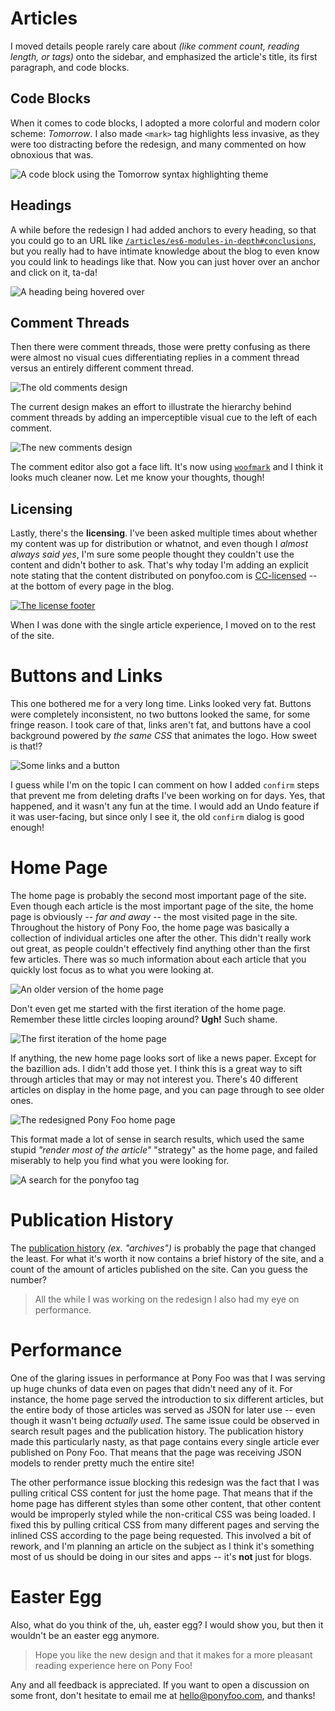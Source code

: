 # Articles

I moved details people rarely care about _(like comment count, reading length, or tags)_ onto the sidebar, and emphasized the article's title, its first paragraph, and code blocks.

## Code Blocks

When it comes to code blocks, I adopted a more colorful and modern color scheme: _Tomorrow_. I also made `<mark>` tag highlights less invasive, as they were too distracting before the redesign, and many commented on how obnoxious that was.

![A code block using the Tomorrow syntax highlighting theme][1]

## Headings

A while before the redesign I had added anchors to every heading, so that you could go to an URL like [`/articles/es6-modules-in-depth#conclusions`](/articles/es6-modules-in-depth#conclusions "ES6 Modules in Depth, #conclusions"), but you really had to have intimate knowledge about the blog to even know you could link to headings like that. Now you can just hover over an anchor and click on it, ta-da!

![A heading being hovered over][2]

## Comment Threads

Then there were comment threads, those were pretty confusing as there were almost no visual cues differentiating replies in a comment thread versus an entirely different comment thread.

![The old comments design][3]

The current design makes an effort to illustrate the hierarchy behind comment threads by adding an imperceptible visual cue to the left of each comment.

![The new comments design][4]

The comment editor also got a face lift. It's now using [`woofmark`][5] and I think it looks much cleaner now. Let me know your thoughts, though!

## Licensing

Lastly, there's the **licensing**. I've been asked multiple times about whether my content was up for distribution or whatnot, and even though I _almost always said yes_, I'm sure some people thought they couldn't use the content and didn't bother to ask. That's why today I'm adding an explicit note stating that the content distributed on ponyfoo.com is [CC-licensed][6] -- at the bottom of every page in the blog.

[![The license footer][7]][8]

When I was done with the single article experience, I moved on to the rest of the site.

# Buttons and Links

This one bothered me for a very long time. Links looked very fat. Buttons were completely inconsistent, no two buttons looked the same, for some fringe reason. I took care of that, links aren't fat, and buttons have a cool background powered by _the same CSS_ that animates the logo. How sweet is that!?

![Some links and a button][9]

I guess while I'm on the topic I can comment on how I added `confirm` steps that prevent me from deleting drafts I've been working on for days. Yes, that happened, and it wasn't any fun at the time. I would add an Undo feature if it was user-facing, but since only I see it, the old `confirm` dialog is good enough!

# Home Page

The home page is probably the second most important page of the site. Even though each article is the most important page of the site, the home page is obviously _-- far and away --_ the most visited page in the site. Throughout the history of Pony Foo, the home page was basically a collection of individual articles one after the other. This didn't really work out great, as people couldn't effectively find anything other than the first few articles. There was so much information about each article that you quickly lost focus as to what you were looking at.

![An older version of the home page][10]

Don't even get me started with the first iteration of the home page. Remember these little circles looping around? **Ugh!** Such shame.

![The first iteration of the home page][11]

If anything, the new home page looks sort of like a news paper. Except for the bazillion ads. I didn't add those yet. I think this is a great way to sift through articles that may or may not interest you. There's 40 different articles on display in the home page, and you can page through to see older ones.

![The redesigned Pony Foo home page][12]

This format made a lot of sense in search results, which used the same stupid _"render most of the article"_ "strategy" as the home page, and failed miserably to help you find what you were looking for.

![A search for the ponyfoo tag][13]

# Publication History

The [publication history](/articles/history "Repository of articles published on Pony Foo") _(ex. "archives")_ is probably the page that changed the least. For what it's worth it now contains a brief history of the site, and a count of the amount of articles published on the site. Can you guess the number?

> All the while I was working on the redesign I also had my eye on performance.

# Performance

One of the glaring issues in performance at Pony Foo was that I was serving up huge chunks of data even on pages that didn't need any of it. For instance, the home page served the introduction to six different articles, but the entire body of those articles was served as JSON for later use -- even though it wasn't being *actually used*. The same issue could be observed in search result pages and the publication history. The publication history made this particularly nasty, as that page contains every single article ever published on Pony Foo. That means that the page was receiving JSON models to render pretty much the entire site!

The other performance issue blocking this redesign was the fact that I was pulling critical CSS content for just the home page. That means that if the home page has different styles than some other content, that other content would be improperly styled while the non-critical CSS was being loaded. I fixed this by pulling critical CSS from many different pages and serving the inlined CSS according to the page being requested. This involved a bit of rework, and I'm planning an article on the subject as I think it's something most of us should be doing in our sites and apps -- it's **not** just for blogs.

# Easter Egg

Also, what do you think of the, uh, easter egg? I would show you, but then it wouldn't be an easter egg anymore.

> Hope you like the new design and that it makes for a more pleasant reading experience here on Pony Foo!

Any and all feedback is appreciated. If you want to open a discussion on some front, don't hesitate to email me at [hello@ponyfoo.com](mailto:hello@ponyfoo.com), and thanks!

  [1]: https://i.imgur.com/UomuKhN.png
  [2]: https://i.imgur.com/VCUxXGq.png
  [3]: https://i.imgur.com/0VXJ2OU.png
  [4]: https://i.imgur.com/upji3LC.png
  [5]: https://github.com/bevacqua/woofmark "bevacqua/woofmark on GitHub"
  [6]: http://creativecommons.org/licenses/by-nc/2.5/ "Creative Commons Attribution-NonCommercial 2.5 License."
  [7]: https://i.imgur.com/5faPo3U.png
  [8]: http://creativecommons.org/licenses/by-nc/2.5/ "Creative Commons Attribution-NonCommercial 2.5 License."
  [9]: https://i.imgur.com/DRl3Mxl.png
  [10]: https://i.imgur.com/1kCugfn.png
  [11]: https://i.imgur.com/IFE4bI5.png
  [12]: https://i.imgur.com/iv3T86s.png
  [13]: https://i.imgur.com/nlwv7IO.png
